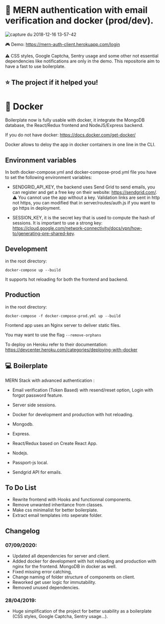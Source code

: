 # :rocket: MERN authentication with email verification and docker (prod/dev).

![capture du 2018-12-16 13-57-42](https://user-images.githubusercontent.com/40322270/50053751-aa653080-013a-11e9-9a8d-35a55c9042f1.png)

:video_game: Demo: https://mern-auth-client.herokuapp.com/login

:warning: CSS styles, Google Captcha, Sentry usage and some other not essential dependencies like notifications are only in the demo. This repositorie aim to have a fast to use boilerplate.

## :star: The project if it helped you!

# :whale: Docker

Boilerplate now is fully usable with docker, it integrate the MongoDB database, the React/Redux frontend and NodeJS/Express backend.

If you do not have docker: https://docs.docker.com/get-docker/

Docker allows to deloy the app in docker containers in one line in the CLI.

## Environment variables

In both docker-compose.yml and docker-compose-prod.yml file you have to set the following environment variables:

- SENDGRID_API_KEY, the backend uses Send Grid to send emails, you can register and get a free key on their website: https://sendgrid.com/. :warning: You cannot use the app without a key. Validation links are sent in http not https, you can modified that in server/routes/auth.js if you want to go https in deployment.

- SESSION_KEY, it is the secret key that is used to compute the hash of sessions. It is important to use a strong key: https://cloud.google.com/network-connectivity/docs/vpn/how-to/generating-pre-shared-key.

## Development

in the root directory:

`docker-compose up --build`

It supports hot reloading for both the frontend and backend.

## Production

in the root directory:

`docker-compose -f docker-compose-prod.yml up --build`

Frontend app uses an Nginx server to deliver static files.

You may want to use the flag `--remove-orphans`

To deploy on Heroku refer to their documentation:
https://devcenter.heroku.com/categories/deploying-with-docker

## :computer: Boilerplate

MERN Stack with advanced authentication :

- Email verification (Token Based) with resend/reset option, Login with forgot password feature.

- Server side sessions.

- Docker for development and production with hot reloading.

- Mongodb.

- Express.

- React/Redux based on Create React App.

- Nodejs.

- Passport-js local.

- Sendgrid API for emails.

## To Do List

- Rewrite frontend with Hooks and functionnal components.
- Remove unwanted inheritance from classes.
- Make css minimalist for better boilerplate.
- Extract email templates into seperate folder.

## Changelog

### 07/09/2020:

- Updated all dependencies for server and client.
- Added docker for development with hot reloading and production with nginx for the frontend. MongoDB in docker as well.
- Fixed missing error catching,
- Change naming of folder structure of components on client.
- Reworked get user logic for immutability.
- Removed unused dependencies.

### 28/04/2019:

- Huge simplification of the project for better usability as a boilerplate (CSS styles, Google Captcha, Sentry usage...).
